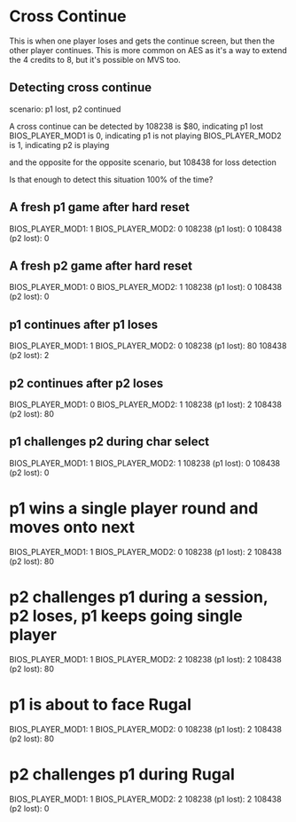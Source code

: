 # Cross Continue

This is when one player loses and gets the continue screen, but then the other player continues. This is more common on AES as it's a way to extend the 4 credits to 8, but it's possible on MVS too.

## Detecting cross continue

scenario: p1 lost, p2 continued

A cross continue can be detected by
108238 is $80, indicating p1 lost
BIOS_PLAYER_MOD1 is 0, indicating p1 is not playing
BIOS_PLAYER_MOD2 is 1, indicating p2 is playing

and the opposite for the opposite scenario, but 108438 for loss detection

Is that enough to detect this situation 100% of the time?

## A fresh p1 game after hard reset

BIOS_PLAYER_MOD1: 1
BIOS_PLAYER_MOD2: 0
108238 (p1 lost): 0
108438 (p2 lost): 0

## A fresh p2 game after hard reset

BIOS_PLAYER_MOD1: 0
BIOS_PLAYER_MOD2: 1
108238 (p1 lost): 0
108438 (p2 lost): 0

## p1 continues after p1 loses

BIOS_PLAYER_MOD1: 1
BIOS_PLAYER_MOD2: 0
108238 (p1 lost): 80
108438 (p2 lost): 2

## p2 continues after p2 loses

BIOS_PLAYER_MOD1: 0
BIOS_PLAYER_MOD2: 1
108238 (p1 lost): 2
108438 (p2 lost): 80

## p1 challenges p2 during char select

BIOS_PLAYER_MOD1: 1
BIOS_PLAYER_MOD2: 1
108238 (p1 lost): 0
108438 (p2 lost): 0

# p1 wins a single player round and moves onto next

BIOS_PLAYER_MOD1: 1
BIOS_PLAYER_MOD2: 0
108238 (p1 lost): 2
108438 (p2 lost): 80

# p2 challenges p1 during a session, p2 loses, p1 keeps going single player

BIOS_PLAYER_MOD1: 1
BIOS_PLAYER_MOD2: 2
108238 (p1 lost): 2
108438 (p2 lost): 80

# p1 is about to face Rugal

BIOS_PLAYER_MOD1: 1
BIOS_PLAYER_MOD2: 0
108238 (p1 lost): 2
108438 (p2 lost): 80

# p2 challenges p1 during Rugal

BIOS_PLAYER_MOD1: 1
BIOS_PLAYER_MOD2: 2
108238 (p1 lost): 2
108438 (p2 lost): 0
